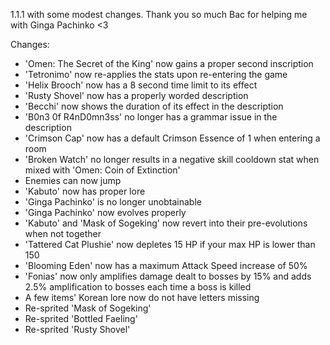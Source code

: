 1.1.1 with some modest changes.
Thank you so much Bac for helping me with Ginga Pachinko <3

Changes:
- 'Omen: The Secret of the King' now gains a proper second inscription
- 'Tetronimo' now re-applies the stats upon re-entering the game
- 'Helix Brooch' now has a 8 second time limit to its effect
- 'Rusty Shovel' now has a properly worded description
- 'Becchi' now shows the duration of its effect in the description
- 'B0n3 0f R4nD0mn3ss' no longer has a grammar issue in the description
- 'Crimson Cap' now has a default Crimson Essence of 1 when entering a room
- 'Broken Watch' no longer results in a negative skill cooldown stat when mixed with 'Omen: Coin of Extinction'
- Enemies can now jump
- 'Kabuto' now has proper lore
- 'Ginga Pachinko' is no longer unobtainable
- 'Ginga Pachinko' now evolves properly
- 'Kabuto' and 'Mask of Sogeking' now revert into their pre-evolutions when not together
- 'Tattered Cat Plushie' now depletes 15 HP if your max HP is lower than 150
- 'Blooming Eden' now has a maximum Attack Speed increase of 50%
- 'Fonias' now only amplifies damage dealt to bosses by 15% and adds 2.5% amplification to bosses each time a boss is killed
- A few items' Korean lore now do not have letters missing
- Re-sprited 'Mask of Sogeking'
- Re-sprited 'Bottled Faeling'
- Re-sprited 'Rusty Shovel'